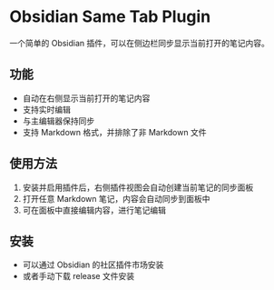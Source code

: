 # Obsidian Same Tab Plugin

一个简单的 Obsidian 插件，可以在侧边栏同步显示当前打开的笔记内容。

## 功能

- 自动在右侧显示当前打开的笔记内容
- 支持实时编辑
- 与主编辑器保持同步
- 支持 Markdown 格式，并排除了非 Markdown 文件


## 使用方法

1. 安装并启用插件后，右侧插件视图会自动创建当前笔记的同步面板
2. 打开任意 Markdown 笔记，内容会自动同步到面板中
3. 可在面板中直接编辑内容，进行笔记编辑

## 安装

- 可以通过 Obsidian 的社区插件市场安装
- 或者手动下载 release 文件安装 